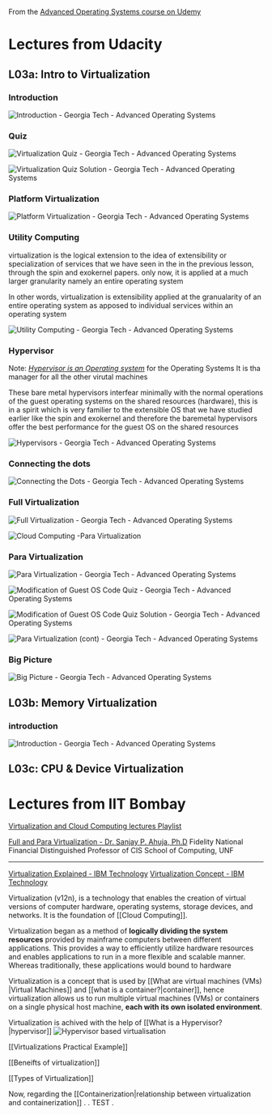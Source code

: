 From the [Advanced Operating Systems course on Udemy](https://learn.udacity.com/courses/ud189)

# Lectures from Udacity 

## L03a: Intro to Virtualization

### Introduction

![Introduction - Georgia Tech - Advanced Operating Systems](https://www.youtube.com/watch?v=gAuYI7TiXgo)

### Quiz

![Virtualization Quiz - Georgia Tech - Advanced Operating Systems](https://www.youtube.com/watch?v=CovACwT5fMg)

![Virtualization Quiz Solution - Georgia Tech - Advanced Operating Systems](https://www.youtube.com/watch?v=vtjMgvSLqtY)


### Platform Virtualization
![Platform Virtualization - Georgia Tech - Advanced Operating Systems](https://www.youtube.com/watch?v=clxKdltzFXU)

### Utility Computing
virtualization is the logical extension to the idea of extensibility or specialization of services that we have seen in the in the previous lesson, through the spin and exokernel papers.
only now, it is applied at a much larger granularity namely an entire operating system

In other words, virtualization is extensibility applied at the granualarity of an entire operating system as apposed to individual services within an operating system

![Utility Computing - Georgia Tech - Advanced Operating Systems](https://www.youtube.com/watch?v=mm9Xam0DjJQ)

### Hypervisor
Note: *<u>Hypervisor is an Operating system</u>* for the Operating Systems
It is tha manager for all the other virutal machines

These bare metal hypervisors interfear minimally with the normal operations of the guest operating systems on the shared resources (hardware), this is in a spirit which is very familier to the extensible OS that we have studied earlier like the spin and exokernel and therefore the baremetal hypervisors offer the best performance for the guest OS on the shared resources

![Hypervisors - Georgia Tech - Advanced Operating Systems](https://www.youtube.com/watch?v=Q0XyphhfJXE)

### Connecting the dots

![Connecting the Dots - Georgia Tech - Advanced Operating Systems](https://www.youtube.com/watch?v=lBTXJ52639g)



### Full Virtualization

![Full Virtualization - Georgia Tech - Advanced Operating Systems](https://www.youtube.com/watch?v=CLR0pq9dy4g)

![Cloud Computing -Para Virtualization](https://www.youtube.com/watch?v=-rrnt79YPZ4)



### Para Virtualization

![Para Virtualization - Georgia Tech - Advanced Operating Systems](https://www.youtube.com/watch?v=1PYNcmZTjiE)


![Modification of Guest OS Code Quiz - Georgia Tech - Advanced Operating Systems](https://www.youtube.com/watch?v=33U3_wAeSwQ)

![Modification of Guest OS Code Quiz Solution - Georgia Tech - Advanced Operating Systems](https://www.youtube.com/watch?v=lnhFag1x7G4)

![Para Virtualization (cont) - Georgia Tech - Advanced Operating Systems](https://www.youtube.com/watch?v=uoTPmCUfedU)


### Big Picture
![Big Picture - Georgia Tech - Advanced Operating Systems](https://www.youtube.com/watch?v=0T4nRx69b8E)




## L03b: Memory Virtualization
### introduction

![Introduction - Georgia Tech - Advanced Operating Systems](https://www.youtube.com/watch?v=Bq0qVZtd84w)

## L03c: CPU & Device Virtualization






# Lectures from IIT Bombay
[Virtualization and Cloud Computing lectures Playlist](https://www.youtube.com/playlist?list=PLDW872573QAbcpQ7VSUdcm4o3tgnQYBE8)






[Full and Para Virtualization - Dr. Sanjay P. Ahuja, Ph.D](https://www.unf.edu/~sahuja/cloudcourse/Fullandparavirtualization.pdf)
Fidelity National Financial Distinguished Professor of CIS
School of Computing, UNF



----

[Virtualization Explained - IBM Technology](https://www.youtube.com/watch?v=FZR0rG3HKIk)
[Virtualization Concept - IBM Technology](https://www.ibm.com/topics/virtualization)

Virtualization (v12n), is a technology that enables the creation of virtual versions of computer hardware, operating systems, storage devices, and networks. It is the foundation of [[Cloud Computing]].

Virtualization began as a method of **logically dividing the system resources** provided by mainframe computers between different applications. This provides a way to efficiently utilize hardware resources and enables applications to run in a more flexible and scalable manner.
Whereas traditionally, these applications would bound to hardware


Virtualization is a concept that is used by [[What are virtual machines (VMs) |Virtual Machines]] and [[what is a container?|container]], hence virtualization allows us to run multiple virtual machines (VMs) or containers on a single physical host machine, **each with its own isolated environment**. 

Virtualization is achived with the help of [[What is a Hypervisor?|hypervisor]]
![Hypervisor based virtualisation](https://blog.risingstack.com/wp-content/uploads/2021/07/hypervisor-based-virtualization.jpeg)


[[Virtualizations Practical Example]]

[[Beneifts of virtualization]]

[[Types of Virtualization]]




Now, regarding the [[Containerization|relationship between virtualization and containerization]]
.
.
TEST
.